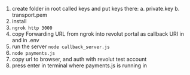 1. create folder in root called keys and put keys there:
    a. private.key
    b. transport.pem 
2. install 
3. `ngrok http 3000` 
4. copy Forwarding URL from ngrok into revolut portal as callback URI in and in .env 
4. run the server `node callback_server.js`
5. `node payments.js` 
6. copy url to browser, and auth with revolut test account
7. press enter in terminal where payments.js is running in 
